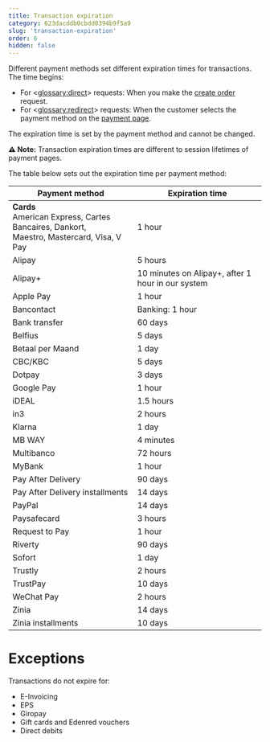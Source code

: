 ```yaml
---
title: Transaction expiration
category: 623dacddb0cbdd0394b9f5a9
slug: 'transaction-expiration'
order: 6
hidden: false
---
```


Different payment methods set different expiration times for transactions. The time begins:

- For <<glossary:direct>> requests: When you make the [create order](/reference/createorder) request.
- For <<glossary:redirect>> requests: When the customer selects the payment method on the [payment page](/docs/payment-pages/).

The expiration time is set by the payment method and cannot be changed.

**⚠️ Note:** Transaction expiration times are different to session lifetimes of payment pages.

The table below sets out the expiration time per payment method:

| Payment method | Expiration time |
|---|---|
| **Cards** <br> American Express, Cartes Bancaires, Dankort, <br> Maestro, Mastercard, Visa, V Pay | 1 hour  |
| Alipay  | 5 hours  |
| Alipay+| 10 minutes on Alipay+, after 1 hour in our system |
| Apple Pay| 1 hour   |
| Bancontact| Banking: 1 hour  |
| Bank transfer| 60 days  |
| Belfius| 5 days   |
| Betaal per Maand| 1 day |
| CBC/KBC| 5 days   |
| Dotpay| 3 days   |
| Google Pay| 1 hour   |
| iDEAL| 1.5 hours|
| in3| 2 hours  |
| Klarna| 1 day   |
| MB WAY| 4 minutes  |
| Multibanco| 72 hours   |
| MyBank| 1 hour   |
| Pay After Delivery | 90 days  |
| Pay After Delivery installments | 14 days  |
| PayPal| 14 days  |
| Paysafecard| 3 hours  |
| Request to Pay| 1 hour   |
| Riverty  | 90 days  |
| Sofort| 1 day    |
| Trustly| 2 hours  |
| TrustPay| 10 days  |
| WeChat Pay| 2 hours  |
| Zinia| 14 days  |
| Zinia installments| 10 days  |


# Exceptions

Transactions do not expire for:

- E-Invoicing
- EPS 
- Giropay 
- Gift cards and Edenred vouchers
- Direct debits